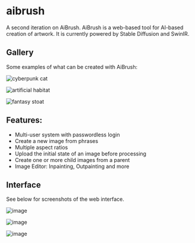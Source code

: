# aibrush
A second iteration on AiBrush. AiBrush is a web-based tool for AI-based
creation of artwork. It is currently powered by Stable Diffusion and SwinIR.

## Gallery

Some examples of what can be created with AiBrush:

![cyberpunk cat](https://user-images.githubusercontent.com/1783800/209032611-bf2d23f4-a2cf-4b24-8c20-50025df77cef.png)

![artificial habitat](https://user-images.githubusercontent.com/1783800/209032677-8068ce46-5ea2-43da-a052-cb63b688920d.png)

![fantasy stoat](https://user-images.githubusercontent.com/1783800/209032751-41748b98-5e72-42ad-961a-f3377a74e0c5.png)

## Features:

* Multi-user system with passwordless login
* Create a new image from phrases
* Multiple aspect ratios
* Upload the initial state of an image before processing
* Create one or more child images from a parent
* Image Editor: Inpainting, Outpainting and more

## Interface

See below for screenshots of the web interface.

![image](https://user-images.githubusercontent.com/1783800/209033130-fda55aa5-acb4-4271-b86c-5fef3e64e64b.png)

![image](https://user-images.githubusercontent.com/1783800/209033172-fd25dfa0-ab92-46c7-9b03-ff59d710a3f5.png)

![image](https://user-images.githubusercontent.com/1783800/209033231-33ea0213-4783-45cf-b961-961c0c95b20a.png)
